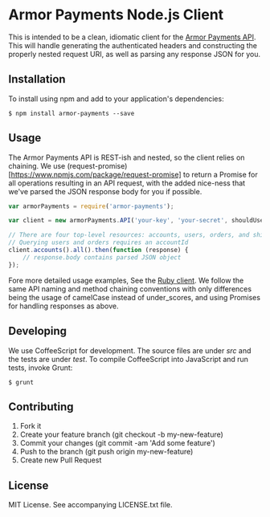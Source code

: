 # Armor Payments Node.js Client

This is intended to be a clean, idiomatic client for the [Armor Payments API](http://armorpayments.com/api/index.html). 
This will handle generating the authenticated headers and constructing the properly nested request URI, as well as parsing any response JSON for you.

## Installation

To install using npm and add to your application's dependencies:

    $ npm install armor-payments --save

## Usage

The Armor Payments API is REST-ish and nested, so the client relies on chaining. We use (request-promise)[https://www.npmjs.com/package/request-promise] to return a Promise for all operations resulting in an API request, with the added nice-ness that we've parsed the JSON response body for you if possible.


```javascript
var armorPayments = require('armor-payments');

var client = new armorPayments.API('your-key', 'your-secret', shouldUseSandbox);

// There are four top-level resources: accounts, users, orders, and shipmentcarriers
// Querying users and orders requires an accountId
client.accounts().all().then(function (response) {
    // response.body contains parsed JSON object
});
```

Fore more detailed usage examples, See the [Ruby client](https://github.com/Armor-Payments/armor_payments_ruby). We follow the same API naming and method chaining conventions with only differences being the usage of camelCase instead of under_scores, and using Promises for handling responses as above.


## Developing

We use CoffeeScript for development. The source files are under *src* and the tests are under *test*. To compile CoffeeScript into JavaScript and run tests, invoke Grunt:

    $ grunt


## Contributing

1. Fork it
2. Create your feature branch (git checkout -b my-new-feature)
3. Commit your changes (git commit -am 'Add some feature')
4. Push to the branch (git push origin my-new-feature)
5. Create new Pull Request


## License

MIT License. See accompanying LICENSE.txt file.
